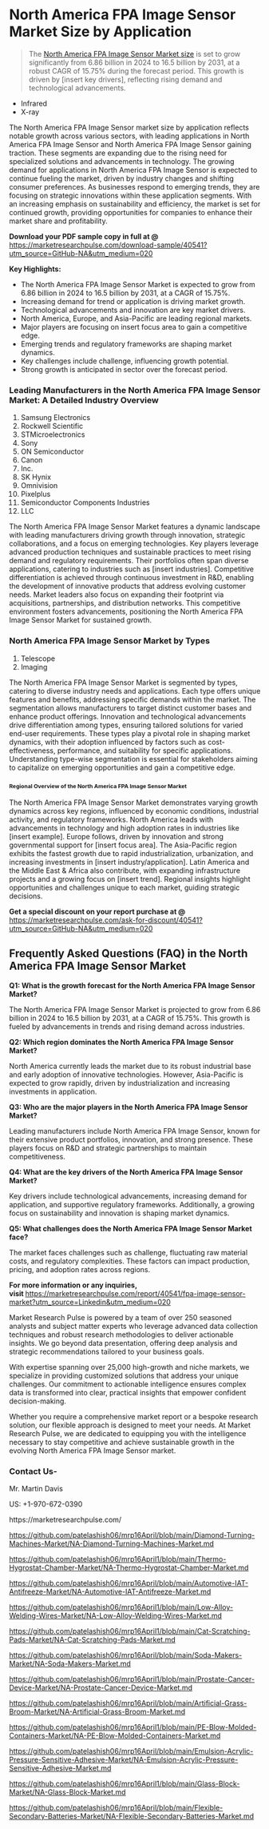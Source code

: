 <h1>North America FPA Image Sensor Market&nbsp;Size by Application</h1><blockquote><p>The <a href="https://marketresearchpulse.com/download-sample/40541?utm_source=GitHub-NA&amp;utm_medium=020">North America FPA Image Sensor Market size</a> is set to grow significantly from 6.86 billion in 2024 to 16.5 billion by 2031, at a robust CAGR of 15.75% during the forecast period. This growth is driven by [insert key drivers], reflecting rising demand and technological advancements.</p></blockquote><ul><li>Infrared<li> X-ray</li></ul><p>The North America FPA Image Sensor market size by application reflects notable growth across various sectors, with leading applications in North America FPA Image Sensor and North America FPA Image Sensor gaining traction. These segments are expanding due to the rising need for specialized solutions and advancements in technology. The growing demand for applications in North America FPA Image Sensor is expected to continue fueling the market, driven by industry changes and shifting consumer preferences. As businesses respond to emerging trends, they are focusing on strategic innovations within these application segments. With an increasing emphasis on sustainability and efficiency, the market is set for continued growth, providing opportunities for companies to enhance their market share and profitability.</p><p><strong>Download your PDF sample copy in full at @ </strong><a href="https://marketresearchpulse.com/download-sample/40541?utm_source=GitHub-NA&amp;utm_medium=020">https://marketresearchpulse.com/download-sample/40541?utm_source=GitHub-NA&amp;utm_medium=020</a></p><p><strong>Key Highlights: </strong></p><ul><li>The North America FPA Image Sensor Market is expected to grow from 6.86 billion in 2024 to 16.5 billion by 2031, at a CAGR of 15.75%.</li><li>Increasing demand for trend or application is driving market growth.</li><li>Technological advancements and innovation are key market drivers.</li><li>North America, Europe, and Asia-Pacific are leading regional markets.</li><li>Major players are focusing on insert focus area to gain a competitive edge.</li><li>Emerging trends and regulatory frameworks are shaping market dynamics.</li><li>Key challenges include challenge, influencing growth potential.</li><li>Strong growth is anticipated in sector over the forecast period.</li></ul><h3>Leading Manufacturers in the North America FPA Image Sensor Market: A Detailed Industry Overview</h3><ol><li>Samsung Electronics</li><li>Rockwell Scientific</li><li>STMicroelectronics</li><li>Sony</li><li>ON Semiconductor</li><li>Canon</li><li>Inc.</li><li>SK Hynix</li><li>Omnivision</li><li>Pixelplus</li><li>Semiconductor Components Industries</li><li>LLC</li></ol><div class="flex max-w-full flex-col flex-grow"><div class="min-h-8 text-message flex w-full flex-col items-end gap-2 whitespace-normal break-words [.text-message+&amp;]:mt-5" dir="auto" data-message-author-role="assistant" data-message-id="fd8432e4-4910-450d-b182-61b7bfb0a01f" data-message-model-slug="gpt-4o"><div class="flex w-full flex-col gap-1 empty:hidden first:pt-[3px]"><div class="markdown prose w-full break-words dark:prose-invert light"><p>The North America FPA Image Sensor Market features a dynamic landscape with leading manufacturers driving growth through innovation, strategic collaborations, and a focus on emerging technologies. Key players leverage advanced production techniques and sustainable practices to meet rising demand and regulatory requirements. Their portfolios often span diverse applications, catering to industries such as [insert industries]. Competitive differentiation is achieved through continuous investment in R&amp;D, enabling the development of innovative products that address evolving customer needs. Market leaders also focus on expanding their footprint via acquisitions, partnerships, and distribution networks. This competitive environment fosters advancements, positioning the North America FPA Image Sensor Market for sustained growth.</p></div></div></div></div><h3>North America FPA Image Sensor Market by Types</h3><ol><li>Telescope<li> Imaging</li></ol><div class="flex max-w-full flex-col flex-grow"><div class="min-h-8 text-message flex w-full flex-col items-end gap-2 whitespace-normal break-words [.text-message+&amp;]:mt-5" dir="auto" data-message-author-role="assistant" data-message-id="084470be-0bb7-4664-bddf-5156b4f41249" data-message-model-slug="gpt-4o-mini"><div class="flex w-full flex-col gap-1 empty:hidden first:pt-[3px]"><div class="markdown prose w-full break-words dark:prose-invert light"><p>The North America FPA Image Sensor Market is segmented by types, catering to diverse industry needs and applications. Each type offers unique features and benefits, addressing specific demands within the market. The segmentation allows manufacturers to target distinct customer bases and enhance product offerings. Innovation and technological advancements drive differentiation among types, ensuring tailored solutions for varied end-user requirements. These types play a pivotal role in shaping market dynamics, with their adoption influenced by factors such as cost-effectiveness, performance, and suitability for specific applications. Understanding type-wise segmentation is essential for stakeholders aiming to capitalize on emerging opportunities and gain a competitive edge.</p></div></div></div></div><h3><span style="font-size: 11px;">Regional Overview of the North America FPA Image Sensor Market</span></h3><div class="flex max-w-full flex-col flex-grow"><div class="min-h-8 text-message flex w-full flex-col items-end gap-2 whitespace-normal break-words [.text-message+&amp;]:mt-5" dir="auto" data-message-author-role="assistant" data-message-id="e9038762-ce64-4e30-91c9-9bd413514231" data-message-model-slug="gpt-4o-mini"><div class="flex w-full flex-col gap-1 empty:hidden first:pt-[3px]"><div class="markdown prose w-full break-words dark:prose-invert light"><p>The North America FPA Image Sensor Market demonstrates varying growth dynamics across key regions, influenced by economic conditions, industrial activity, and regulatory frameworks. North America leads with advancements in technology and high adoption rates in industries like [insert example]. Europe follows, driven by innovation and strong governmental support for [insert focus area]. The Asia-Pacific region exhibits the fastest growth due to rapid industrialization, urbanization, and increasing investments in [insert industry/application]. Latin America and the Middle East &amp; Africa also contribute, with expanding infrastructure projects and a growing focus on [insert trend]. Regional insights highlight opportunities and challenges unique to each market, guiding strategic decisions.</p></div></div></div></div><p><strong>Get a special discount on your report purchase at @ </strong><a href="https://marketresearchpulse.com/ask-for-discount/40541?utm_source=GitHub-NA&amp;utm_medium=020">https://marketresearchpulse.com/ask-for-discount/40541?utm_source=GitHub-NA&amp;utm_medium=020</a></p><h2>Frequently Asked Questions (FAQ) in the North America FPA Image Sensor Market</h2><p><strong>Q1: What is the growth forecast for the North America FPA Image Sensor Market?</strong></p><p>The North America FPA Image Sensor Market is projected to grow from 6.86 billion in 2024 to 16.5 billion by 2031, at a CAGR of 15.75%. This growth is fueled by advancements in trends and rising demand across industries.</p><p><strong>Q2: Which region dominates the North America FPA Image Sensor Market?</strong></p><p>North America currently leads the market due to its robust industrial base and early adoption of innovative technologies. However, Asia-Pacific is expected to grow rapidly, driven by industrialization and increasing investments in application.</p><p><strong>Q3: Who are the major players in the North America FPA Image Sensor Market?</strong></p><p>Leading manufacturers include North America FPA Image Sensor, known for their extensive product portfolios, innovation, and strong presence. These players focus on R&amp;D and strategic partnerships to maintain competitiveness.</p><p><strong>Q4: What are the key drivers of the North America FPA Image Sensor Market?</strong></p><p>Key drivers include technological advancements, increasing demand for application, and supportive regulatory frameworks. Additionally, a growing focus on sustainability and innovation is shaping market dynamics.</p><p><strong>Q5: What challenges does the North America FPA Image Sensor Market face?</strong></p><p>The market faces challenges such as challenge, fluctuating raw material costs, and regulatory complexities. These factors can impact production, pricing, and adoption rates across regions.</p><p><strong>For more information or any inquiries, visit&nbsp;</strong><a href="https://marketresearchpulse.com/report/40541/fpa-image-sensor-market?utm_source=Linkedin&utm_medium=020">https://marketresearchpulse.com/report/40541/fpa-image-sensor-market?utm_source=Linkedin&utm_medium=020</a></p><p>Market Research Pulse is powered by a team of over 250 seasoned analysts and subject matter experts who leverage advanced data collection techniques and robust research methodologies to deliver actionable insights. We go beyond data presentation, offering deep analysis and strategic recommendations tailored to your business goals.</p><p>With expertise spanning over 25,000 high-growth and niche markets, we specialize in providing customized solutions that address your unique challenges. Our commitment to actionable intelligence ensures complex data is transformed into clear, practical insights that empower confident decision-making.</p><p>Whether you require a comprehensive market report or a bespoke research solution, our flexible approach is designed to meet your needs. At Market Research Pulse, we are dedicated to equipping you with the intelligence necessary to stay competitive and achieve sustainable growth in the evolving North America FPA Image Sensor market.</p><h3><strong>Contact Us-</strong></h3><p>Mr. Martin Davis</p><p>US: +1-970-672-0390</p><p>https://marketresearchpulse.com/</p><p><a href="https://github.com/patelashish06/mrp16April/blob/main/Diamond-Turning-Machines-Market/NA-Diamond-Turning-Machines-Market.md">https://github.com/patelashish06/mrp16April/blob/main/Diamond-Turning-Machines-Market/NA-Diamond-Turning-Machines-Market.md</a></p><p><a href="https://github.com/patelashish06/mrp16April1/blob/main/Thermo-Hygrostat-Chamber-Market/NA-Thermo-Hygrostat-Chamber-Market.md">https://github.com/patelashish06/mrp16April1/blob/main/Thermo-Hygrostat-Chamber-Market/NA-Thermo-Hygrostat-Chamber-Market.md</a></p><p><a href="https://github.com/patelashish06/mrp16April/blob/main/Automotive-IAT-Antifreeze-Market/NA-Automotive-IAT-Antifreeze-Market.md">https://github.com/patelashish06/mrp16April/blob/main/Automotive-IAT-Antifreeze-Market/NA-Automotive-IAT-Antifreeze-Market.md</a></p><p><a href="https://github.com/patelashish06/mrp16April1/blob/main/Low-Alloy-Welding-Wires-Market/NA-Low-Alloy-Welding-Wires-Market.md">https://github.com/patelashish06/mrp16April1/blob/main/Low-Alloy-Welding-Wires-Market/NA-Low-Alloy-Welding-Wires-Market.md</a></p><p><a href="https://github.com/patelashish06/mrp16April1/blob/main/Cat-Scratching-Pads-Market/NA-Cat-Scratching-Pads-Market.md">https://github.com/patelashish06/mrp16April1/blob/main/Cat-Scratching-Pads-Market/NA-Cat-Scratching-Pads-Market.md</a></p><p><a href="https://github.com/patelashish06/mrp16April/blob/main/Soda-Makers-Market/NA-Soda-Makers-Market.md">https://github.com/patelashish06/mrp16April/blob/main/Soda-Makers-Market/NA-Soda-Makers-Market.md</a></p><p><a href="https://github.com/patelashish06/mrp16April1/blob/main/Prostate-Cancer-Device-Market/NA-Prostate-Cancer-Device-Market.md">https://github.com/patelashish06/mrp16April1/blob/main/Prostate-Cancer-Device-Market/NA-Prostate-Cancer-Device-Market.md</a></p><p><a href="https://github.com/patelashish06/mrp16April/blob/main/Artificial-Grass-Broom-Market/NA-Artificial-Grass-Broom-Market.md">https://github.com/patelashish06/mrp16April/blob/main/Artificial-Grass-Broom-Market/NA-Artificial-Grass-Broom-Market.md</a></p><p><a href="https://github.com/patelashish06/mrp16April1/blob/main/PE-Blow-Molded-Containers-Market/NA-PE-Blow-Molded-Containers-Market.md">https://github.com/patelashish06/mrp16April1/blob/main/PE-Blow-Molded-Containers-Market/NA-PE-Blow-Molded-Containers-Market.md</a></p><p><a href="https://github.com/patelashish06/mrp16April/blob/main/Emulsion-Acrylic-Pressure-Sensitive-Adhesive-Market/NA-Emulsion-Acrylic-Pressure-Sensitive-Adhesive-Market.md">https://github.com/patelashish06/mrp16April/blob/main/Emulsion-Acrylic-Pressure-Sensitive-Adhesive-Market/NA-Emulsion-Acrylic-Pressure-Sensitive-Adhesive-Market.md</a></p><p><a href="https://github.com/patelashish06/mrp16April1/blob/main/Glass-Block-Market/NA-Glass-Block-Market.md">https://github.com/patelashish06/mrp16April1/blob/main/Glass-Block-Market/NA-Glass-Block-Market.md</a></p><p><a href="https://github.com/patelashish06/mrp16April/blob/main/Flexible-Secondary-Batteries-Market/NA-Flexible-Secondary-Batteries-Market.md">https://github.com/patelashish06/mrp16April/blob/main/Flexible-Secondary-Batteries-Market/NA-Flexible-Secondary-Batteries-Market.md</a></p>